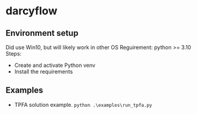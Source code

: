 # darcyflow

## Environment setup
Did use Win10, but will likely work in other OS
Reguirement: python >= 3.10
Steps:
* Create and activate Python venv
* Install the requirements

## Examples
* TPFA solution example. `python .\examples\run_tpfa.py`